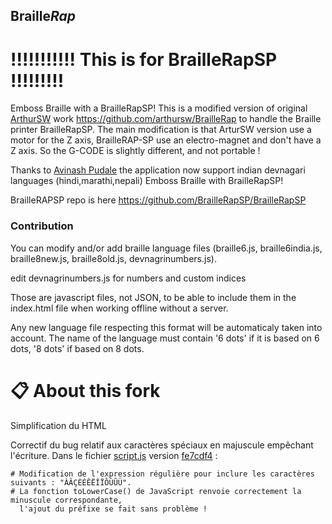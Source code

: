 ## Braille*Rap*

# !!!!!!!!!!! This is for BrailleRapSP !!!!!!!!!

Emboss Braille with a BrailleRapSP! This is a modified version of original [ArthurSW](https://github.com/arthursw) work https://github.com/arthursw/BrailleRap to handle the Braille printer BrailleRapSP. The main modification is that ArturSW version use a motor for the Z axis, BrailleRAP-SP use an electro-magnet and don't have a Z axis. So the G-CODE is slightly different, and not portable !

Thanks to [Avinash Pudale](https://github.com/AvinashPudale) the application now support
indian devnagari languages  (hindi,marathi,nepali) 
Emboss Braille with BrailleRapSP!



BrailleRAPSP repo is here https://github.com/BrailleRapSP/BrailleRapSP



### Contribution

You can modify and/or add braille language files (braille6.js, braille6india.js, braille8new.js, braille8old.js, devnagrinumbers.js).
 
 edit devnagrinumbers.js for numbers and custom indices

Those are javascript files, not JSON, to be able to include them in the index.html file when working offline without a server.

Any new language file respecting this format will be automaticaly taken into account. The name of the language must contain '6 dots' if it is based on 6 dots, '8 dots' if based on 8 dots.


# 📋 About this fork

Simplification du HTML

Correctif du bug relatif aux caractères spéciaux en majuscule empêchant l'écriture. Dans le fichier [script.js](https://github.com/Vntoine/BrailleRap/blob/master/script.js) version [fe7cdf4](https://github.com/Vntoine/BrailleRap/commit/fe7cdf4b6f68d73ebd40c8e468109b5be894855a#diff-ed3ee7e0beea2498ff3b8ca85973d122fc6fa3d585d62b5807ec034d0cf076b3) : 
```
# Modification de l'expression régulière pour inclure les caractères suivants : "ÀÂÇÈÉÊËÎÏÔÙÛÜ".
# La fonction toLowerCase() de JavaScript renvoie correctement la minuscule correspondante,
  l'ajout du préfixe se fait sans problème !
```
